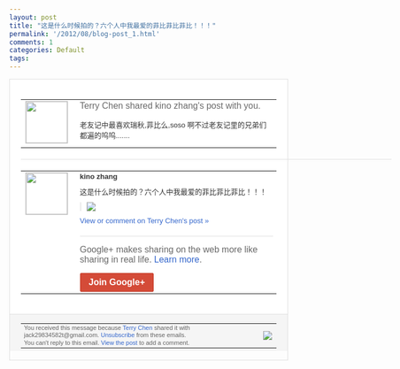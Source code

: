 ```yaml
---
layout: post
title: "这是什么时候拍的？六个人中我最爱的菲比菲比菲比！！！"
permalink: '/2012/08/blog-post_1.html'
comments: 1
categories: Default
tags: 
---
```

<div style="border:solid 1px #dfdfdf;color:#686868;font:13px Arial"><div style="background-color:#fff;padding:20px;"><table cellpadding="0" cellspacing="0"><tr><td style="padding-right:15px;vertical-align:top"><a href="https://plus.google.com/_/notifications/emlink?emrecipient=110200756825219614165&amp;emid=CPCupZG_xrECFY-i3godImEAAA&amp;path=%2F108643996575278738906&amp;dt=1343826315274&amp;uob=8"><img height="75" src="https://lh3.googleusercontent.com/-KKRGTyJ5Bl0/AAAAAAAAAAI/AAAAAAAAEEY/jllxqER5dCk/s75-c-k-a/photo.jpg" style="border:solid 1px #cccccc;" width="75"/></a></td><td style="width:578px;color:#333;font:13px Arial;vertical-align:top;"><div style="color:#686868;font:16px Arial;;padding-bottom:15px">Terry Chen shared kino zhang's post with you.</div><div style="padding-bottom:10px">老友记中最喜欢瑞秋,菲比么,soso 啊不过老友记里的兄弟们都遍的呜呜....<wbr/>...</div></td></tr></table><div style="margin:20px 0;border-bottom:solid 1px #dfdfdf;width:670px;"></div><table cellpadding="0" cellspacing="0"><tr><td style="padding-right:15px;vertical-align:top"><a href="https://plus.google.com/_/notifications/emlink?emrecipient=110200756825219614165&amp;emid=CPCupZG_xrECFY-i3godImEAAA&amp;path=%2F116238403826980707456&amp;dt=1343826315274&amp;uob=8"><img height="75" src="https://lh3.googleusercontent.com/-Sr-aYKyGR3A/AAAAAAAAAAI/AAAAAAAAJf4/qU6eZ5KUEVo/s75-c-k-a/photo.jpg" style="border:solid 1px #cccccc;" width="75"/></a></td><td style="width:578px;color:#333;font:13px Arial;vertical-align:top;"><div style="font-weight:bold;padding-bottom:10px">kino zhang</div><div style="padding-bottom:10px">这是什么时候拍的？六个人中我最爱的菲比菲<wbr/>比菲比！！！</div><div style="margin-bottom:10px;padding-left:10px; border-left:2px solid #EAEAEA"><span style="margin-right:5px"><a href="https://plus.google.com/_/notifications/emlink?emrecipient=110200756825219614165&amp;emid=CPCupZG_xrECFY-i3godImEAAA&amp;path=%2F108643996575278738906%2Fposts%2F21rjraefUj3%3Fgpinv%3DAMIXal-LBTLUnfPSLGDUbrbehORUztd_o4AWE7iwb6tVkoDJ_rZnOPRcyfPngtTzcH47EuG7jDSHsAdkgEZT6apW91kYk1e9R3u9fReloHTgrWwVxPrb0OY&amp;dt=1343826315274&amp;uob=8" style="zSoyz;"><img border="0" src="https://lh4.googleusercontent.com/-BlcCoqBcBbw/UBkolb9BeQI/AAAAAAAALf4/YhE3dv5RgNU/h120/604e48d0jw1dvhdrxtnakj.jpg" style="max-height:200px;max-width:275px"/></a></span></div><a href="https://plus.google.com/_/notifications/emlink?emrecipient=110200756825219614165&amp;emid=CPCupZG_xrECFY-i3godImEAAA&amp;path=%2F108643996575278738906%2Fposts%2F21rjraefUj3%3Fgpinv%3DAMIXal-LBTLUnfPSLGDUbrbehORUztd_o4AWE7iwb6tVkoDJ_rZnOPRcyfPngtTzcH47EuG7jDSHsAdkgEZT6apW91kYk1e9R3u9fReloHTgrWwVxPrb0OY&amp;dt=1343826315274&amp;uob=8" style="color:#3366CC;text-decoration:none;">View or comment on Terry Chen's post »</a><div style="margin-top:20px;border-top:solid 1px #dfdfdf"><div style="padding:15px 0;color:#686868;font:16px Arial;">Google+ makes sharing on the web more like sharing in real life. <a href="http://www.google.com/+/learnmore/" style="color:#3366CC;text-decoration:none;">Learn more</a>.</div><a href="https://plus.google.com/_/notifications/emlink?emrecipient=110200756825219614165&amp;emid=CPCupZG_xrECFY-i3godImEAAA&amp;path=%2F%3Fgpinv%3DAMIXal-LBTLUnfPSLGDUbrbehORUztd_o4AWE7iwb6tVkoDJ_rZnOPRcyfPngtTzcH47EuG7jDSHsAdkgEZT6apW91kYk1e9R3u9fReloHTgrWwVxPrb0OY&amp;dt=1343826315274&amp;uob=8" style="display:inline-block;padding:7px 15px;background-color:#d44b38; color:#fff;font-size:16px; font-weight:bold;border-radius:2px;-webkit-border-radius:2px; -moz-border-radius:2px;border:solid 1px #c43b28; white-space:nowrap;text-decoration:none">Join Google+</a></div></td></tr></table></div><div style="border-top:solid 1px #dfdfdf;padding:0 20px; background-color:#f5f5f5"><table cellpadding="0" cellspacing="0" style="height:50px"><tbody><tr><td style="vertical-align:middle;width:100%; color:#636363;font:11px Arial; line-height:120%">You received this message because <a href="https://plus.google.com/_/notifications/emlink?emrecipient=110200756825219614165&amp;emid=CPCupZG_xrECFY-i3godImEAAA&amp;path=%2F108643996575278738906%3Fgpinv%3DAMIXal-LBTLUnfPSLGDUbrbehORUztd_o4AWE7iwb6tVkoDJ_rZnOPRcyfPngtTzcH47EuG7jDSHsAdkgEZT6apW91kYk1e9R3u9fReloHTgrWwVxPrb0OY&amp;dt=1343826315274&amp;uob=8" style="color:#3366CC;text-decoration:none;">Terry Chen</a> shared it with jack29834582t@gmail.com. <a href="https://plus.google.com/_/notifications/emlink?emrecipient=110200756825219614165&amp;emid=CPCupZG_xrECFY-i3godImEAAA&amp;path=%2F_%2Fnonplus%2Femailsettings%3Fgpinv%3DAMIXal-LBTLUnfPSLGDUbrbehORUztd_o4AWE7iwb6tVkoDJ_rZnOPRcyfPngtTzcH47EuG7jDSHsAdkgEZT6apW91kYk1e9R3u9fReloHTgrWwVxPrb0OY%26est%3DADH5u8WNx_C0hYgETiPC1AXBn4H5N7KyFNTV8Pzf65PXpFv8wAOtIlCXWaR-IJJnWKrEf9lQdTv821SJrYXe-K9Ou6V5fEIb8mfiS4wZREIGsdy9Z6VzNWMFfEN-Fpah8NF4zaU9nly6FdAjnjlVx8FPNhBf20TviA&amp;dt=1343826315274&amp;uob=8" style="color:#3366CC;text-decoration:none;">Unsubscribe</a> from these emails.<br/>You can't reply to this email. <a href="https://plus.google.com/_/notifications/emlink?emrecipient=110200756825219614165&amp;emid=CPCupZG_xrECFY-i3godImEAAA&amp;path=%2F108643996575278738906%2Fposts%2F21rjraefUj3%3Fgpinv%3DAMIXal-LBTLUnfPSLGDUbrbehORUztd_o4AWE7iwb6tVkoDJ_rZnOPRcyfPngtTzcH47EuG7jDSHsAdkgEZT6apW91kYk1e9R3u9fReloHTgrWwVxPrb0OY&amp;dt=1343826315274&amp;uob=8" style="color:#3366CC;text-decoration:none;">View the post</a> to add a comment.<br/></td><td><img src="https://ssl.gstatic.com/s2/oz/images/notifications/logo/google-plus-6617a72bb36cc548861652780c9e6ff1.png"/></td></tr></tbody></table></div></div>